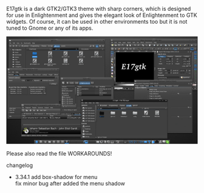E17gtk is a dark GTK2/GTK3 theme with sharp corners, which is designed for use in Enlightenment and gives the elegant look of Enlightenment to GTK widgets. Of course, it can be used in other environments too but it is not tuned to Gnome or any of its apps.

![Screenshot](screenshot.jpg?raw=true "Screenshot")

Please also read the file WORKAROUNDS!

changelog

+ 3.34.1
add box-shadow for menu<br/>
fix minor bug after added the menu shadow
